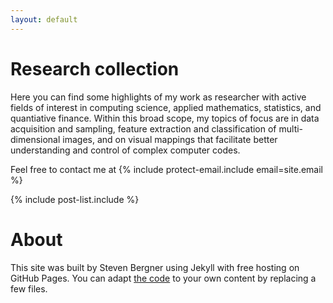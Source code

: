 ```yaml
---
layout: default
---
```


# [](#header-1) Research collection

Here you can find some highlights of my work as researcher with active fields of interest in computing science, applied mathematics, statistics, and quantiative finance. Within this broad scope, my topics of focus are in data acquisition and sampling,
feature extraction and classification of multi-dimensional images,
and on visual mappings that facilitate better understanding and control of complex computer codes.

Feel free to contact me at {% include protect-email.include email=site.email %}

{% include post-list.include %}

# [](#header-1) About

This site was built by Steven Bergner using Jekyll with free hosting on GitHub Pages.
You can adapt [the code](https://github.com/stevenbergner/stevenbergner.github.io) to your own content by replacing a few files.
